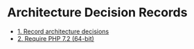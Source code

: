 # Architecture Decision Records

* [1. Record architecture decisions](0001-record-architecture-decisions.md)
* [2. Require PHP 7.2 (64-bit)](0002-require-php-7-2-64-bit.md)

